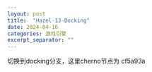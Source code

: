 ```yaml
---
layout: post
title:  "Hazel-13-Docking"
date: 2024-04-16
categories: 游戏引擎
excerpt_separator: ""
---
```


切换到docking分支，这里cherno节点为 cf5a93a
